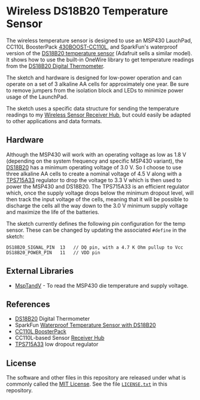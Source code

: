 Wireless DS18B20 Temperature Sensor
====================================

The wireless temperature sensor is designed to use an MSP430 LauchPad, CC110L BoosterPack [430BOOST-CC110L][4], and SparkFun's waterproof version of the [DS18B20 temperature sensor][1] (Adafruit sells a similar model). It shows how to use the built-in OneWire library to get temperature readings from the [DS18B20 Digital Thermometer][2].

The sketch and hardware is designed for low-power operation and can operate on a set of 3 alkaline AA cells for approximately one year. Be sure to remove jumpers from the isolation block and LEDs to minimize power usage of the LaunchPad.

The sketch uses a specific data structure for sending the temperature readings to my [Wireless Sensor Receiver Hub][3], but could easily be adapted to other applications and data formats.

## Hardware ##

Although the MSP430 will work with an operating voltage as low as 1.8 V (depending on the system frequency and specific MSP430 variant), the [DS18B20][2] has a minimum operating voltage of 3.0 V. So I choose to use three alkaline AA cells to create a nominal voltage of 4.5 V along with a [TPS715A33][5] regulator to drop the voltage to 3.3 V which is then used to power the MSP430 and DS18B20. The TPS715A33 is an efficient regulator which, once the supply voltage drops below the minimum dropout level, will then track the input voltage of the cells, meaning that it will be possible to discharge the cells all the way down to the 3.0 V minimum supply voltage and maximize the life of the batteries.

The sketch currently defines the following pin configuration for the temp sensor. These can be changed by updating the associated `#define` in the sketch:

    DS18B20_SIGNAL_PIN  13   // DQ pin, with a 4.7 K Ohm pullup to Vcc
    DS18B20_POWER_PIN   11   // VDD pin

## External Libraries ##
* [MspTandV][6] - To read the MSP430 die temperature and supply voltage.


## References ##
* [DS18B20][2] Digital Thermometer
* SparkFun [Waterproof Temperature Sensor with DS18B20][1]
* [CC110L BoosterPack][4]
* CC110L-based Sensor [Receiver Hub][3]
* [TPS715A33][5] low dropout regulator

## License ##
The software and other files in this repository are released under what is commonly called the [MIT License][100]. See the file [`LICENSE.txt`][101] in this repository.

[1]: https://www.sparkfun.com/products/11050
[2]: https://cdn.sparkfun.com/datasheets/Sensors/Temp/DS18B20.pdf
[3]: https://github.com/Andy4495/Wireless-Sensor-Receiver-Hub
[4]: http://www.ti.com/tool/430BOOST-CC110L
[5]: http://www.ti.com/lit/ug/slvu122/slvu122.pdf
[6]: https://github.com/Andy4495/mspTandV
[100]: https://choosealicense.com/licenses/mit/
[101]: ./LICENSE.txt
